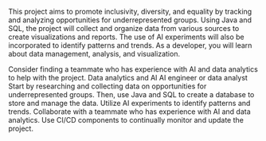 This project aims to promote inclusivity, diversity, and equality by tracking and analyzing opportunities for
underrepresented groups. 
Using Java and SQL, the project will collect and organize data from various sources to create
visualizations and reports. 
The use of AI experiments will also be incorporated to identify patterns and trends. 
As a
developer, you will learn about data management, analysis, and visualization. 

Consider finding a teammate who has
experience with AI and data analytics to help with the project. Data analytics and AI AI engineer or data analyst
Start
by researching and collecting data on opportunities for underrepresented groups. Then, use Java and SQL to create a
database to store and manage the data. Utilize AI experiments to identify patterns and trends. Collaborate with a
teammate who has experience with AI and data analytics. Use CI/CD components to continually monitor and update the
project.
